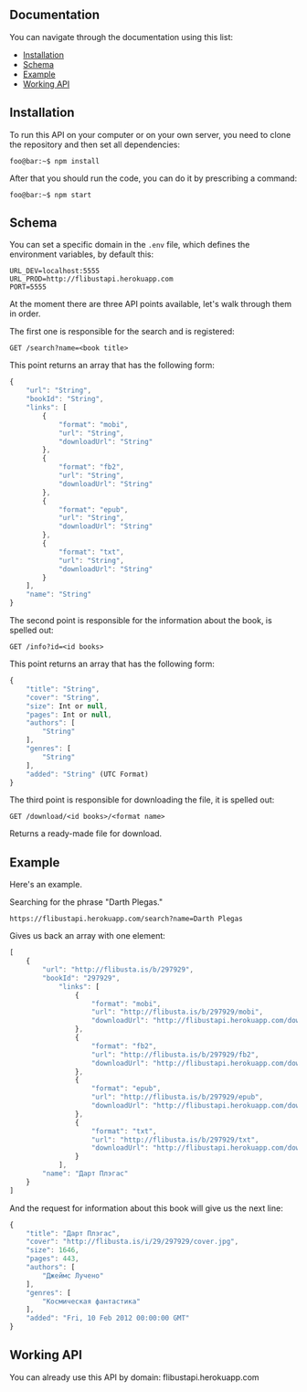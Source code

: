 ## Documentation

You can navigate through the documentation using this list:

* [Installation](https://github.com/XJIEBA/flibusta-api#installation)
* [Schema](https://github.com/XJIEBA/flibusta-api#schema)
* [Example](https://github.com/XJIEBA/flibusta-api#example)
* [Working API](https://github.com/XJIEBA/flibusta-api#working-api)

## Installation

To run this API on your computer or on your own server, you need to clone the repository and then set all dependencies:

```console
foo@bar:~$ npm install
```

After that you should run the code, you can do it by prescribing a command:

```console
foo@bar:~$ npm start
```

## Schema

You can set a specific domain in the `.env` file, which defines the environment variables, by default this:

```console
URL_DEV=localhost:5555
URL_PROD=http://flibustapi.herokuapp.com
PORT=5555
```

At the moment there are three API points available, let's walk through them in order.

The first one is responsible for the search and is registered:

```console
GET /search?name=<book title>
```

This point returns an array that has the following form:

```javascript
{
	"url": "String",
	"bookId": "String",
	"links": [
		{
			"format": "mobi",
			"url": "String",
			"downloadUrl": "String"
		},
		{
			"format": "fb2",
			"url": "String",
			"downloadUrl": "String"
		},
		{
			"format": "epub",
			"url": "String",
			"downloadUrl": "String"
		},
		{
			"format": "txt",
			"url": "String",
			"downloadUrl": "String"
		}
	],
	"name": "String"
}
```

The second point is responsible for the information about the book, is spelled out:

```console
GET /info?id=<id books>
```

This point returns an array that has the following form:

```javascript
{
	"title": "String",
	"cover": "String",
	"size": Int or null,
	"pages": Int or null,
	"authors": [
		"String"
	],
	"genres": [
		"String"
	],
	"added": "String" (UTC Format)
}
```

The third point is responsible for downloading the file, it is spelled out:

```console
GET /download/<id books>/<format name>
```

Returns a ready-made file for download.

## Example

Here's an example.

Searching for the phrase "Darth Plegas."

```console
https://flibustapi.herokuapp.com/search?name=Darth Plegas
```

Gives us back an array with one element:

```javascript
[
	{
		"url": "http://flibusta.is/b/297929",
		"bookId": "297929",
			"links": [
				{
					"format": "mobi",
					"url": "http://flibusta.is/b/297929/mobi",
					"downloadUrl": "http://flibustapi.herokuapp.com/download/297929/mobi"
				},
				{
					"format": "fb2",
					"url": "http://flibusta.is/b/297929/fb2",
					"downloadUrl": "http://flibustapi.herokuapp.com/download/297929/fb2"
				},
				{
					"format": "epub",
					"url": "http://flibusta.is/b/297929/epub",
					"downloadUrl": "http://flibustapi.herokuapp.com/download/297929/epub"
				},
				{
					"format": "txt",
					"url": "http://flibusta.is/b/297929/txt",
					"downloadUrl": "http://flibustapi.herokuapp.com/download/297929/txt"
				}
			],
		"name": "Дарт Плэгас"
	}
]
```

And the request for information about this book will give us the next line:

```javascript
{
	"title": "Дарт Плэгас",
	"cover": "http://flibusta.is/i/29/297929/cover.jpg",
	"size": 1646,
	"pages": 443,
	"authors": [
		"Джеймс Лучено"
	],
	"genres": [
		"Космическая фантастика"
	],
	"added": "Fri, 10 Feb 2012 00:00:00 GMT"
}
```

## Working API

You can already use this API by domain: flibustapi.herokuapp.com